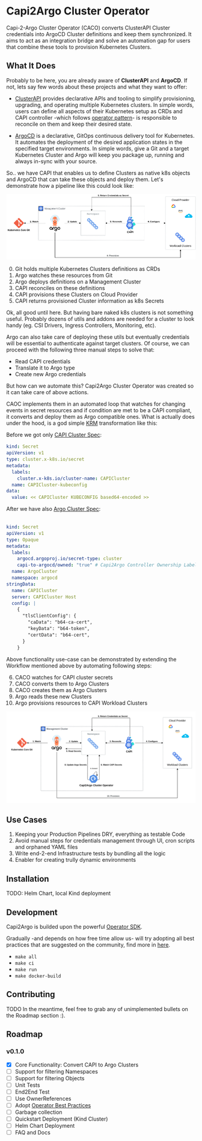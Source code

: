 # Capi2Argo Cluster Operator

Capi-2-Argo Cluster Operator (CACO) converts ClusterAPI Cluster credentials into ArgoCD Cluster definitions and keep them synchronized. It aims to act as an integration bridge and solve an automation gap for users that combine these tools to provision Kubernetes Clusters.

## What It Does

Probably to be here, you are already aware of **ClusterAPI** and **ArgoCD**. If not, lets say few words about these projects and what they want to offer:

- [ClusterAPI](https://cluster-api.sigs.k8s.io/) provides declarative APIs and tooling to simplify provisioning, upgrading, and operating multiple Kubernetes clusters. In simple words, users can define all aspects of their Kubernetes setup as CRDs and CAPI controller -which follows [operator pattern](https://kubernetes.io/docs/concepts/extend-kubernetes/operator/)- is responsible to reconcile on them and keep their desired state.

- [ArgoCD](https://argo-cd.readthedocs.io/en/stable/) is a declarative, GitOps continuous delivery tool for Kubernetes. It automates the deployment of the desired application states in the specified target environments. In simple words, give a Git and a target Kubernetes Cluster and Argo will keep you package up, running and always in-sync with your source.

So.. we have CAPI that enables us to define Clusters as native k8s objects and ArgoCD that can take these objects and deploy them. Let's demonstrate how a pipeline like this could look like:

![flow-without-capi2argo](docs/flow-without-operator.png)

0. Git holds multiple Kubernetes Clusters definitions as CRDs
1. Argo watches these resources from Git
2. Argo deploys definitions on a Management Cluster
3. CAPI reconciles on these definitions
4. CAPI provisions these Clusters on Cloud Provider
5. CAPI returns provisioned Cluster information as k8s Secrets

Ok, all good until here. But having bare naked k8s clusters is not something useful. Probably dozens of utils and addons are needed for a cluster to look handy (eg. CSI Drivers, Ingress Controllers, Monitoring, etc).

Argo can also take care of deploying these utils but eventually credentials will be essential to authenticate against target clusters. Of course, we can proceed with the following three manual steps to solve that:

- Read CAPI credentials
- Translate it to Argo type
- Create new Argo credentials

But how can we automate this? Capi2Argo Cluster Operator was created so it can take care of above actions.

CAOC implements them in an automated loop that watches for changing events in secret resources and if condition are met to be a CAPI compliant, it converts and deploy them as Argo compatible ones. What is actually does under the hood, is a god simple [KRM](https://github.com/kubernetes/design-proposals-archive/blob/8da1442ea29adccea40693357d04727127e045ed/architecture/resource-management.md) transformation like this:

Before we got only [CAPI Cluster Spec]():
```yaml
kind: Secret
apiVersion: v1
type: cluster.x-k8s.io/secret
metadata:
  labels:
    cluster.x-k8s.io/cluster-name: CAPICluster
  name: CAPICluster-kubeconfig
data:
  value: << CAPICluster KUBECONFIG based64-encoded >>
```

After we have also [Argo Cluster Spec](https://argo-cd.readthedocs.io/en/stable/operator-manual/declarative-setup/#clusters):
```yaml

kind: Secret
apiVersion: v1
type: Opaque
metadata:
  labels:
    argocd.argoproj.io/secret-type: cluster
    capi-to-argocd/owned: "true" # Capi2Argo Controller Ownership Label
  name: ArgoCluster
  namespace: argocd
stringData:
  name: CAPICluster
  server: CAPICluster Host
  config: |
    {
      "tlsClientConfig": {
        "caData": "b64-ca-cert",
        "keyData": "b64-token",
        "certData": "b64-cert",
      }
    }
```

Above functionality use-case can be demonstrated by extending the Workflow mentioned above by automating following steps:

6. CACO watches for CAPI cluster secrets
7. CACO converts them to Argo Clusters
8. CACO creates them as Argo Clusters
9. Argo reads these new Clusters
10. Argo provisions resources to CAPI Workload Clusters

![flow-with-capi2argo](docs/flow-with-operator.png)


## Use Cases

1. Keeping your Production Pipelines DRY, everything as testable Code
2. Avoid manual steps for credentials management through UI, cron scripts and orphaned YAML files
3. Write end-2-end Infrastructure tests by bundling all the logic
4. Enabler for creating trully dynamic environments

## Installation

TODO: Helm Chart, local Kind deployment

## Development

Capi2Argo is builded upon the powerful [Operator SDK](link).

Gradually -and depends on how free time allow us- will try adopting all best practices that are suggested on the community, find more in [here](https://sdk.operatorframework.io/docs/best-practices/best-practices/).
- `make all`
- `make ci`
- `make run`
- `make docker-build`

## Contributing

TODO
In the meantime, feel free to grab any of unimplemented bullets on the Roadmap section :).

## Roadmap

### v0.1.0

- [x] Core Functionality: Convert CAPI to Argo Clusters
- [ ] Support for filtering Namespaces
- [ ] Support for filtering Objects
- [ ] Unit Tests
- [ ] End2End Test
- [ ] Use OwnerReferences
- [ ] Adopt [Operator Best Practices](https://sdk.operatorframework.io/docs/best-practices/best-practices/)
- [ ] Garbage collection
- [ ] Quickstart Deployment (Kind Cluster)
- [ ] Helm Chart Deployment
- [ ] FAQ and Docs
